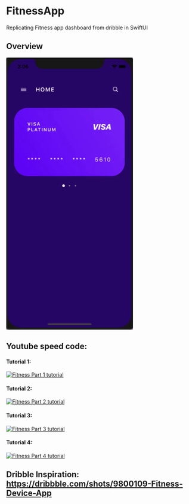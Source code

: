 # FitnessApp

Replicating Fitness app dashboard from dribble in SwiftUI

## Overview

<p float="left">
<img src="https://github.com/kazimunshimun/SwiftUIBankingApp/raw/master/banking.gif" width="340">
</p>

## Youtube speed code:

#### Tutorial 1:
[![Fitness Part 1 tutorial](http://img.youtube.com/vi/U4_9r15t4yE/0.jpg)](https://youtu.be/U4_9r15t4yE)

#### Tutorial 2:
[![Fitness Part 2 tutorial](http://img.youtube.com/vi/HD0gA8p3Zfc/0.jpg)](https://youtu.be/HD0gA8p3Zfc)

#### Tutorial 3:
[![Fitness Part 3 tutorial](http://img.youtube.com/vi/THYlvU3Zx8w/0.jpg)](https://youtu.be/THYlvU3Zx8w)

#### Tutorial 4:
[![Fitness Part 4 tutorial](http://img.youtube.com/vi/laca0Guk2GI/0.jpg)](https://youtu.be/laca0Guk2GI)

## Dribble Inspiration: https://dribbble.com/shots/9800109-Fitness-Device-App

